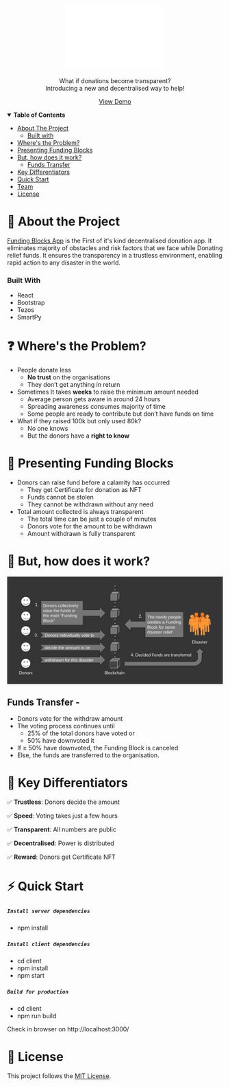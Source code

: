 <p align="center" style="margin:'40px'">
    <img alt="Funding Blocks Logo" height="150" src="./demo/logo.svg">
</p>

<p align="center">
What if donations become transparent?<br/>Introducing a new and decentralised way to help!
</p>
<p align="center">
<a href="https://drive.google.com/file/d/108hK4AF_wOCjk2rC_dCbFuZyEpQWdn7r/view?usp=sharing">View Demo</a>
</p>

<details open="open">
  <summary><b>Table of Contents</b></summary>
  <ul>
    <li>
      <a href="#about-the-project">About The Project</a>
      <ul><li><a href="#built-with">Built with</li></ul>
    </li>
    <li><a href="#wheres-the-problem">Where's the Problem?</a></li>
    <li><a href="#presenting-funding-blocks">Presenting Funding Blocks</a></li>
    <li>
      <a href="#how-it-works">But, how does it work?</a>
      <ul><li><a href="#funds-transfer">Funds Transfer</a></li></ul>
    </li>
    <li><a href="#key-differentiators">Key Differentiators</a></li>
    <li><a href="#quick-start">Quick Start</a></li>
    <li><a href="#team">Team</a></li>
    <li><a href="#license">License</a></li>
  </ul>
</details>

<a id=about-the-project></a>

# 🔎 About the Project

[Funding Blocks App](https://fundingblocks.ml/) is the First of it's kind decentralised donation app. It eliminates majority of obstacles and risk factors that we face while Donating relief funds.
It ensures the transparency in a trustless environment, enabling rapid action to any disaster in the world.

<a id=built-with></a>

### Built With

-   React
-   Bootstrap
-   Tezos
-   SmartPy

<a id=wheres-the-problem></a>

# ❓ Where's the Problem?

-   People donate less
    -   **No trust** on the organisations
    -   They don’t get anything in return
-   Sometimes It takes **weeks** to raise the minimum amount needed
    -   Average person gets aware in around 24 hours
    -   Spreading awareness consumes majority of time
    -   Some people are ready to contribute but don’t have funds on time
-   What if they raised 100k but only used 80k?
    -   No one knows
    -   But the donors have a **right to know**

<a id=presenting-funding-blocks></a>

# 🎁 Presenting Funding Blocks

-   Donors can raise fund before a calamity has occurred
    -   They get Certificate for donation as NFT
    -   Funds cannot be stolen
    -   They cannot be withdrawn without any need
-   Total amount collected is always transparent
    -   The total time can be just a couple of minutes
    -   Donors vote for the amount to be withdrawn
    -   Amount withdrawn is fully transparent

<a id=how-it-works></a>

# 🤔 But, how does it work?

<img src="./demo/Workflow.png" align="center" width="720px">

<a id=funds-transfer></a>

## Funds Transfer -

-   Donors vote for the withdraw amount
-   The voting process continues until
    -   25% of the total donors have voted or
    -   50% have downvoted it
-   If ≥ 50% have downvoted, the Funding Block is canceled
-   Else, the funds are transferred to the organisation.

<a id=key-differentiators></a>

# 🏁 Key Differentiators

✅ **Trustless**: Donors decide the amount

✅ **Speed**: Voting takes just a few hours

✅ **Transparent**: All numbers are public

✅ **Decentralised**: Power is distributed

✅ **Reward**: Donors get Certificate NFT

<a id=quick-start></a>

# ⚡️ Quick Start

##### `Install server dependencies`

-   npm install

##### `Install client dependencies`

-   cd client
-   npm install
-   npm start

##### `Build for production`

-   cd client
-   npm run build

Check in browser on http://localhost:3000/



# 📝 License

This project follows the [MIT License](LICENSE).

